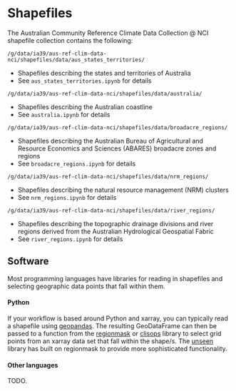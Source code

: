 # Shapefiles

The Australian Community Reference Climate Data Collection @ NCI shapefile collection
contains the following:

`/g/data/ia39/aus-ref-clim-data-nci/shapefiles/data/aus_states_territories/`
- Shapefiles describing the states and territories of Australia
- See `aus_states_territories.ipynb` for details

`/g/data/ia39/aus-ref-clim-data-nci/shapefiles/data/australia/`
- Shapefiles describing the Australian coastline
- See `australia.ipynb` for details

`/g/data/ia39/aus-ref-clim-data-nci/shapefiles/data/broadacre_regions/`
- Shapefiles describing the Australian Bureau of Agricultural and Resource Economics and Sciences (ABARES) broadacre zones and regions
- See `broadacre_regions.ipynb` for details

`/g/data/ia39/aus-ref-clim-data-nci/shapefiles/data/nrm_regions/`
- Shapefiles describing the natural resource management (NRM) clusters
- See `nrm_regions.ipynb` for details

`/g/data/ia39/aus-ref-clim-data-nci/shapefiles/data/river_regions/`
- Shapefiles describing the topographic drainage divisions and river regions derived from the Australian Hydrological Geospatial Fabric
- See `river_regions.ipynb` for details

## Software

Most programming languages have libraries for reading in shapefiles
and selecting geographic data points that fall within them. 

#### Python

If your workflow is based around Python and xarray,
you can typically read a shapefile using [geopandas](https://geopandas.org).
The resulting GeoDataFrame can then be passed to a function from the
[regionmask](https://regionmask.readthedocs.io) or
[clisops](https://clisops.readthedocs.io) library
to select grid points from an xarray data set that fall within the shape/s.
The [unseen](https://github.com/AusClimateService/unseen/blob/bd1dd32f0de81ff03bf862eee0f14715e3d5bfbe/unseen/spatial_selection.py#L97)
library has built on regionmask to provide more sophisticated functionality.

#### Other languages

TODO.
